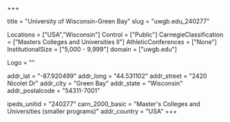 
+++

title = "University of Wisconsin-Green Bay"
slug = "uwgb.edu_240277"

Locations = ["USA","Wisconsin"]
Control = ["Public"]
CarnegieClassification = ["Masters Colleges and Universities II"]
AthleticConferences = ["None"]
InstitutionalSize = ["5,000 - 9,999"]
domain = ["uwgb.edu"]

Logo = ""

addr_lat = "-87.920499"
addr_long = "44.531102"
addr_street = "2420 Nicolet Dr"
addr_city = "Green Bay"
addr_state = "Wisconsin"
addr_postalcode = "54311-7001"

ipeds_unitid = "240277"
carn_2000_basic = "Master's Colleges and Universities (smaller programs)"
addr_country = "USA"
+++
    
